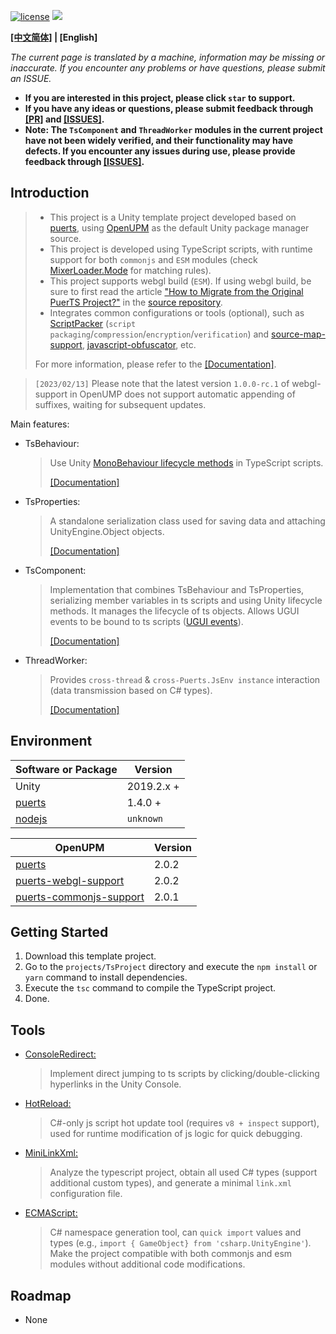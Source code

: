 [![license](https://img.shields.io/badge/license-MIT-blue.svg)](./LICENSE)
[![](https://img.shields.io/github/issues/throw-out/puerts-unity-kit.svg)](https://github.com/throw-out/puerts-unity-kit/issues)

**[[中文简体]](./README.md) | [English]**

*The current page is translated by a machine, information may be missing or inaccurate. If you encounter any problems or have questions, please submit an ISSUE.*

- **If you are interested in this project, please click `star` to support.**
- **If you have any ideas or questions, please submit feedback through [[PR]](https://github.com/throw-out/puerts-unity-kit/pulls) and [[ISSUES]](https://github.com/throw-out/puerts-unity-kit/issues).**
- **Note: The `TsComponent` and `ThreadWorker` modules in the current project have not been widely verified, and their functionality may have defects. If you encounter any issues during use, please provide feedback through [[ISSUES]](https://github.com/throw-out/puerts-unity-kit/issues).**

## Introduction
> - This project is a Unity template project developed based on [puerts](https://github.com/Tencent/puerts), using [OpenUPM](https://openupm.com/) as the default Unity package manager source.
> - This project is developed using TypeScript scripts, with runtime support for both `commonjs` and `ESM` modules (check [MixerLoader.Mode](./projects/Assets/XOR/Runtime/Src/Loader.cs) for matching rules).
> - This project supports webgl build (`ESM`). If using webgl build, be sure to first read the article ["How to Migrate from the Original PuerTS Project?"](https://github.com/zombieyang/puerts_unity_webgl_demo/wiki/%E5%A6%82%E4%BD%95%E4%BB%8E%E5%8E%9F%E6%9C%89%E7%9A%84PuerTS%E9%A1%B9%E7%9B%AE%E4%B8%AD%E8%BF%81%E7%A7%BB%E8%BF%87%E6%9D%A5%EF%BC%9F) in the [source repository](https://github.com/zombieyang/puerts_unity_webgl_demo).
> - Integrates common configurations or tools (optional), such as [ScriptPacker](./docs/en/ScriptPacker.md) (`script packaging`/`compression`/`encryption`/`verification`) and [source-map-support](https://www.npmjs.com/package/source-map-support), [javascript-obfuscator](https://www.npmjs.com/package/javascript-obfuscator), etc.
>
> For more information, please refer to the [[Documentation]](./docs/en).

> `[2023/02/13]` Please note that the latest version `1.0.0-rc.1` of webgl-support in OpenUMP does not support automatic appending of suffixes, waiting for subsequent updates.

Main features:
- TsBehaviour:
  > Use Unity [MonoBehaviour lifecycle methods](https://docs.unity3d.com/2021.3/Documentation/Manual/ExecutionOrder.html) in TypeScript scripts.
  >
  > [[Documentation]](./docs/en/TsBehaviour.md)

- TsProperties:
  > A standalone serialization class used for saving data and attaching UnityEngine.Object objects.
  >
  > [[Documentation]](./docs/en/TsProperties.md)

- TsComponent:
  > Implementation that combines TsBehaviour and TsProperties, serializing member variables in ts scripts and using Unity lifecycle methods. It manages the lifecycle of ts objects.
  > Allows UGUI events to be bound to ts scripts ([UGUI events](./docs/en/TsComponentBindUGUIEvents.md)).
  >
  > [[Documentation]](./docs/en/TsComponent.md)

- ThreadWorker:
  > Provides `cross-thread` & `cross-Puerts.JsEnv instance` interaction (data transmission based on C# types).
  >
  > [[Documentation]](./docs/en/ThreadWorker.md)

## Environment
| Software or Package | Version |
| ------------ | ------------ |
| Unity   |  2019.2.x + |
| [puerts](https://github.com/Tencent/puerts/releases) |  1.4.0 + |
| [nodejs](https://nodejs.org/) | `unknown`|

| OpenUPM     |  Version           |
| ------------ | ------------ |
| [puerts](https://openupm.com/packages/com.tencent.puerts.core/) | 2.0.2 |
| [puerts-webgl-support](https://openupm.com/packages/com.tencent.puerts.webgl/) | 2.0.2 |
| [puerts-commonjs-support](https://openupm.com/packages/com.tencent.puerts.commonjs/) |  2.0.1 |

## Getting Started
1. Download this template project.
2. Go to the `projects/TsProject` directory and execute the `npm install` or `yarn` command to install dependencies.
3. Execute the `tsc` command to compile the TypeScript project.
4. Done.

## Tools
- [ConsoleRedirect:](./projects/Assets/Samples/Editor/ConsoleRedirect)
  > Implement direct jumping to ts scripts by clicking/double-clicking hyperlinks in the Unity Console.
- [HotReload:](./projects/Assets/Samples/Editor/HotReload)
  > C#-only js script hot update tool (requires `v8 + inspect` support), used for runtime modification of js logic for quick debugging.
- [MiniLinkXml:](./projects/Assets/Samples/Editor/MiniLinkXml)
  > Analyze the typescript project, obtain all used C# types (support additional custom types), and generate a minimal `link.xml` configuration file.
- [ECMAScript:](./projects/Assets/Samples/Tools/ECMAScript)
  > C# namespace generation tool, can `quick import` values and types (e.g., `import { GameObject} from 'csharp.UnityEngine'`). Make the project compatible with both commonjs and esm modules without additional code modifications.


## Roadmap
- None
